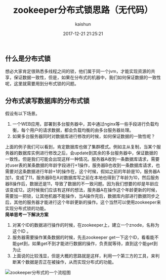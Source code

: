 ﻿---
title: zookeeper分布式锁思路（无代码）
date: 2017-12-21 21:25:21
tags: [zookeeper]
categories: [架构]
author: kaishun
id: 125
permalink: zookeeper6
blogexcerpt: 想必大家肯定很熟悉多线程之间的锁，他们属于同一个jvm，才能实现资源的共享，保证数据一致性，但是，如果在分布式的机器中，我们如何保证数据的一致性呢，这里就需要用到分布式锁的问题.分布式读写数据库的分布式锁.假设有以下场景. 1. 一个WEB应用，部署到多台服务器中，其中通过nginx等一些手段进行负载均衡，每个用户的请求数据，都会负载均衡的由多台服务器处理...
---

## 什么是分布式锁  
想必大家肯定很熟悉多线程之间的锁，他们属于同一个jvm，才能实现资源的共享，保证数据一致性，但是，如果在分布式的机器中，我们如何保证数据的一致性呢，这里就需要用到分布式锁的问题。  
<!-- more -->  
## 分布式读写数据库的分布式锁   
假设有以下场景。  
1. 一个WEB应用，部署到多台服务器中，其中通过nginx等一些手段进行负载均衡，每个用户的请求数据，都会负载均衡的由多台服务器处理。  
2. 如果多台服务器同时对数据库进行修改的时候，如何保证数据的一致性呢？  

上面的例子我们可以看到，肯定数据库也做了集群模式。例如主从复制，当某个服务器的数据库实例进行修改之后，会update到其余的多台服务器中，保证数据的一致性。但是我们可能会出现这样一种情况。服务器A收到一条数据库请求，需要对user表的某条数据的年龄字段进行+1操作，服务器B也收到一条数据库请求，也需要对这条数据进行年龄+1的操作在，这个时候，假如之前的年龄是10，服务器A加1，变成了11，服务器B在A对数据库写之前在本地也得到了年龄为10，然后服务器B操作后，数据还是11，导致了数据的不一致问题。因为我们想要的却是年龄应该变成12。这时候我们应该有这样的想法，服务器A在操作这个年龄更新的时候，需要加一把锁，让其他机器不能操作，当A操作完后，数据库内部进行数据同步之后，其他的服务器才能进行这个年龄更新的操作。这个当然可以使用zookeeper来实现分布式锁的功能。    
**简单思考一下解决方案**
1. 对某个ID的数据进行操作的时候，在zookeeper上，建立一个znode，名称为这个ID 。  
2. 服务器需要操作某条数据的时候，先去zookeeper get一下这个ID，看看能不能get到，如果get不到才能进行数据的操作，负责就等待，直到这个能get到为止  
3. 上面说的比较浅显，但是大概的思路就是这样，利用一个第三方的工具，来判断某个数据是否正在被操作，从而实现分布式的功能。  

![zookeeper分布式的一个流程图](http://or49tneld.bkt.clouddn.com/17-10-15/63482667.jpg)  
